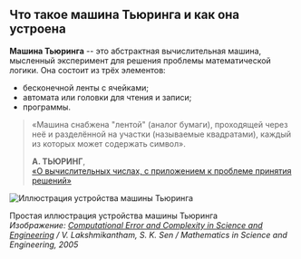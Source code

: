 ## Что такое машина Тьюринга и как она устроена
**Машина Тьюринга** -- это абстрактная вычислительная машина, мысленный эксперимент для решения проблемы математической логики. Она состоит из трёх элементов:

- бесконечной ленты с ячейками;
- автомата или головки для чтения и записи;
- программы.

> «Машина снабжена "лентой" (аналог бумаги), проходящей через неё и разделённой на участки (называемые квадратами), каждый из которых может содержать символ».
> 
> **А. ТЬЮРИНГ**,  
> [«О вычислительных числах, с приложением к проблеме принятия решений»](https://www.cs.virginia.edu/~robins/Turing_Paper_1936.pdf)

![Иллюстрация устройства машины Тьюринга](https://skillbox.ru/upload/setka_images/07485624012023_ee673444daa2c4c150863fb4fe2e59385df85324.png)

Простая иллюстрация устройства машины Тьюринга  
*Изображение: [Computational Error and Complexity in Science and Engineering](https://www.sciencedirect.com/topics/physics-and-astronomy/turing-machine) / V. Lakshmikantham, S. K. Sen / Mathematics in Science and Engineering, 2005*
